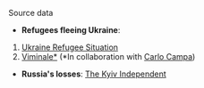 Source data 

- <b>Refugees fleeing Ukraine</b>: 
1. [Ukraine Refugee Situation](http://data2.unhcr.org/en/situations/ukraine) 
2. [Viminale*](https://www.interno.gov.it/it/search?search_fulltext=ucraina) (*In collaboration with [Carlo Campa](https://twitter.com/CarloCampa))
  
- <b>Russia's losses</b>: [The Kyiv Independent](https://twitter.com/KyivIndependent)
